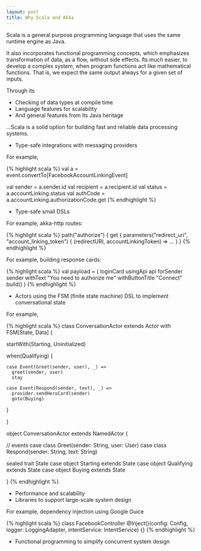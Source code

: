 ```yaml
---
layout: post
title: Why Scala and Akka
---
```


Scala is a general purpose programming language that uses the same runtime engine as Java.

It also incorporates functional programming concepts, which emphasizes transformation of data, as a flow, without side effects. It͛s much easier, to develop a complex system, when program functions act like mathematical functions. That is, we expect the same output always for a given set of inputs.

Through its

* Checking of data types at compile time
* Language features for scalability
* And general features from its Java heritage

...Scala is a solid option for building fast and reliable data processing systems.

* Type-safe integrations with messaging providers

For example,

{% highlight scala %}
val a = event.convertTo[FacebookAccountLinkingEvent]

val sender = a.sender.id
val recipient = a.recipient.id
val status = a.accountLinking.status
val authCode = a.accountLinking.authorizationCode.get
{% endhighlight %}

* Type-safe small DSLs

For example, akka-http routes:

{% highlight scala %}
path("authorize") {
  get {
    parameters("redirect_uri", "account_linking_token") { (redirectURI, accountLinkingToken) =>
      ...
  }
}
{% endhighlight %}

For example, building response cards:

{% highlight scala %}
val payload = (
  loginCard
    usingApi api
    forSender sender
    withText "You need to authorize me"
    withButtonTitle "Connect"
    build()
  )
{% endhighlight %}

* Actors using the FSM (finite state machine) DSL to implement conversational state

For example,

{% highlight scala %}
class ConversationActor extends Actor with FSM[State, Data] {

  startWith(Starting, Uninitialized)

  when(Qualifying) {

    case Event(Greet(sender, user), _) =>
      greet(sender, user)
      stay

    case Event(Respond(sender, text), _) =>
      provider.sendHeroCard(sender)
      goto(Buying)
  }

}

object ConversationActor extends NamedActor {

  // events
  case class Greet(sender: String, user: User)
  case class Respond(sender: String, text: String)

  sealed trait State
  case object Starting extends State
  case object Qualifying extends State
  case object Buying extends State

}
{% endhighlight %}

* Performance and scalability
* Libraries to support large-scale system design

For example, dependency injection using Google Guice

{% highlight scala %}
class FacebookController @Inject()(config: Config,
                                   logger: LoggingAdapter,
                                   intentService: IntentService) {}
{% endhighlight %}

* Functional programming to simplify concurrent system design
